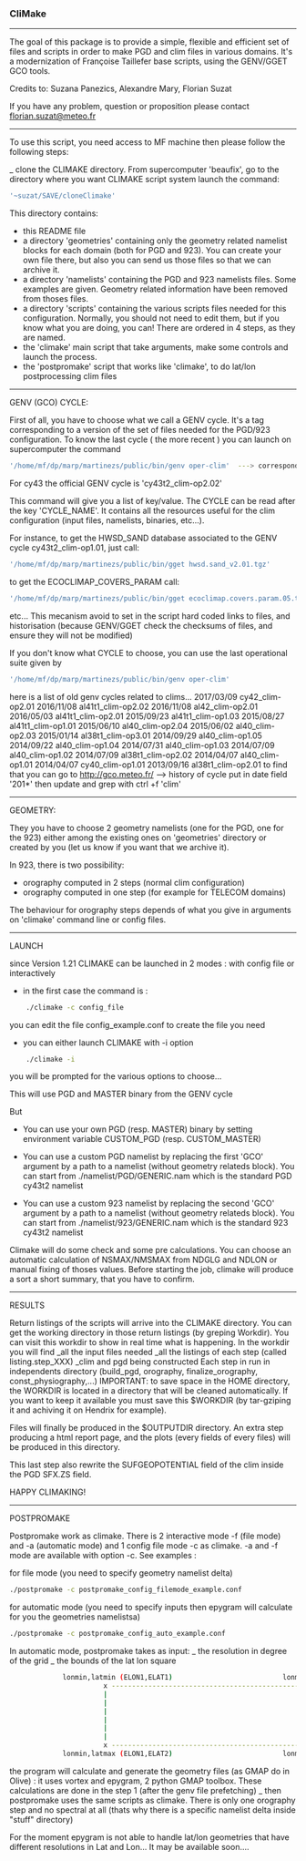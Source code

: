### CliMake

------------------------------------------------------------------

The goal of this package is to provide a simple, flexible and efficient set of files and scripts 
in order to make PGD and clim files in various domains.
It's a modernization of Françoise Taillefer base scripts, using the GENV/GGET GCO tools. 

Credits to:
Suzana Panezics, Alexandre Mary, Florian Suzat

If you have any problem, question or proposition please contact
florian.suzat@meteo.fr  

------------------------------------------------------------------

To use this script, you need access to MF machine then please follow the following steps:

_ clone the CLIMAKE directory. From supercomputer 'beaufix', go to the directory where you want CLIMAKE 
script system launch the command:
```bash
'~suzat/SAVE/cloneClimake'
```
This directory contains:
 * this README file
 * a directory 'geometries' containing only the geometry related namelist blocks for each domain 
 (both for PGD and 923). 
 You can create your own file there, but also you can send us those files so that we can archive it. 
 * a directory 'namelists' containing the PGD and 923 namelists files. Some examples are given.
 Geometry related information have been removed from thoses files.
 * a directory 'scripts' containing the various scripts files needed for this configuration.
Normally, you should not need to edit them, but if you know what you are doing, you can!
There are ordered in 4 steps, as they are named. 
 * the 'climake' main script that take arguments, make some controls and launch the process. 
 * the 'postpromake' script that works like 'climake', to do lat/lon postprocessing clim files

------------------------------------------------------------------

GENV (GCO) CYCLE:

First of all, you have to choose what we call a GENV cycle.
It's a tag corresponding to a version of the set of files needed for the PGD/923 configuration.
To know the last cycle ( the more recent ) you can launch on supercomputer the command
 ```bash
'/home/mf/dp/marp/martinezs/public/bin/genv oper-clim'  ---> corresponding to the operational suite
```
For cy43 the official GENV cycle is 'cy43t2_clim-op2.02'

This command will give you a list of key/value.
The CYCLE can be read after the key 'CYCLE_NAME'.
It contains all the resources useful for the clim configuration (input files, namelists, binaries, etc...).

For instance, to get the HWSD_SAND database associated to the GENV cycle cy43t2_clim-op1.01, just call:
```bash
'/home/mf/dp/marp/martinezs/public/bin/gget hwsd.sand_v2.01.tgz'
```
to get the ECOCLIMAP_COVERS_PARAM call:
```bash
'/home/mf/dp/marp/martinezs/public/bin/gget ecoclimap.covers.param.05.tgz'
```
etc...
This mecanism avoid to set in the script hard coded links to files, and historisation 
(because GENV/GGET check the checksums of files, and ensure they will not be modified)

If you don't know what CYCLE to choose, you can use the last operational suite given by 
```bash
'/home/mf/dp/marp/martinezs/public/bin/genv oper-clim'
```
here is a list of old genv cycles related to clims...
2017/03/09	cy42_clim-op2.01 
2016/11/08	al41t1_clim-op2.02
2016/11/08	al42_clim-op2.01
2016/05/03	al41t1_clim-op2.01
2015/09/23	al41t1_clim-op1.03
2015/08/27	al41t1_clim-op1.01
2015/06/10	al40_clim-op2.04
2015/06/02	al40_clim-op2.03
2015/01/14	al38t1_clim-op3.01
2014/09/29	al40_clim-op1.05
2014/09/22	al40_clim-op1.04
2014/07/31	al40_clim-op1.03
2014/07/09	al40_clim-op1.02
2014/07/09	al38t1_clim-op2.02
2014/04/07	al40_clim-op1.01
2014/04/07	cy40_clim-op1.01
2013/09/16	al38t1_clim-op2.01
to find that you can go to http://gco.meteo.fr/   --> history of cycle put in date field '201*' then update and grep with ctrl +f 'clim'

------------------------------------------------------------------

GEOMETRY:

They you have to choose 2 geometry namelists (one for the PGD, one for the 923) 
either among the existing ones on 'geometries' directory or created by you 
(let us know if you want that we archive it).

In 923, there is two possibility: 
 - orography computed in 2 steps  (normal clim configuration)
 - orography computed in one step (for example for TELECOM domains)
 
The behaviour for orography steps depends of what you give in arguments on 'climake' command line or config files.
   


------------------------------------------------------------------

LAUNCH

since Version 1.21 CLIMAKE can be launched in 2 modes : with config file or interactively
* in the first case the command is :
```bash
    ./climake -c config_file
```
you can edit the file config_example.conf to create the file you need
* you can either launch CLIMAKE with -i option
```bash    
    ./climake -i
```
you will be prompted for the various options to choose...

This will use PGD and MASTER binary from the GENV cycle

But
* You can use your own PGD (resp. MASTER) binary by setting environment variable CUSTOM_PGD (resp. CUSTOM_MASTER)
* You can use a custom PGD namelist by replacing the first  'GCO' argument by a path to a namelist
(without geometry relateds block). You can start from ./namelist/PGD/GENERIC.nam which is the standard PGD cy43t2 namelist

* You can use a custom 923 namelist by replacing the second 'GCO' argument by a path to a namelist
(without geometry relateds block). You can start from ./namelist/923/GENERIC.nam which is the standard 923 cy43t2 namelist

Climake will do some check and some pre calculations.
You can choose an automatic calculation of NSMAX/NMSMAX from NDGLG and NDLON or manual fixing of thoses values.
Before starting the job, climake will produce a sort a short summary, that you have to confirm.

------------------------------------------------------------------
RESULTS

Return listings of the scripts will arrive into the CLIMAKE directory.
You can get the working directory in those return listings (by greping Workdir).
You can visit this workdir to show in real time what is happening.
In the workdir you will find
_all the input files needed
_all the listings of each step (called listing.step_XXX)
_clim and pgd being constructed
Each step in run in independents directory (build_pgd, orography, finalize_orography, const_physiography,...)
IMPORTANT: to save space in the HOME directory, the WORKDIR is located in a directory that will be cleaned automatically.
If you want to keep it available you must save this $WORKDIR (by tar-gziping it and achiving it on Hendrix for example).

Files will finally be produced in the $OUTPUTDIR directory.
An extra step producing a html report page, and the plots (every fields of every files) will be produced in this directory.

This last step also rewrite the SUFGEOPOTENTIAL field of the clim inside the PGD SFX.ZS field.

HAPPY CLIMAKING!


------------------------------------------------------------------
POSTPROMAKE 

Postpromake work as climake. There is 2 interactive mode -f (file mode) and -a (automatic mode) and 1 config file mode -c as climake.
-a and -f mode are available with option -c.
See examples :

for file mode (you need to specify geometry namelist delta)
```bash
./postpromake -c postpromake_config_filemode_example.conf 
```

for automatic mode (you need to specify inputs then epygram will calculate for you the geometries namelistsa)
```bash
./postpromake -c postpromake_config_auto_example.conf 
```
In automatic mode, postpromake takes as input:
_ the resolution in degree of the grid 
_ the bounds of the lat lon square
```bash
             lonmin,latmin (ELON1,ELAT1)                           lonmax,latmin (ELON2,ELAT1)
                       x --------------------------------------------------- x
                       |                                                     |
                       |                                                     |
                       |                                                     |
                       |                                                     |
                       |                                                     |
                       |                                                     |
                       x --------------------------------------------------- x
             lonmin,latmax (ELON1,ELAT2)                           lonmax,latmax (ELON2,ELAT2)
```
the program will calculate and generate the geometry files (as GMAP do in Olive) : it uses vortex and epygram, 2 python GMAP toolbox.
These calculations are done in the step 1 (after the genv file prefetching)
_ then postpromake uses the same scripts as climake. There is only one orography step and no spectral at all (thats why there is a specific namelist delta inside "stuff" directory)

For the moment epygram is not able to handle lat/lon geometries that have different resolutions in Lat and Lon... It may be available soon....

